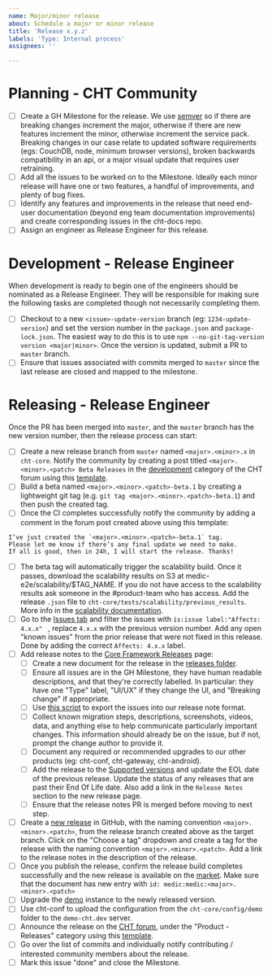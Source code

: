 ```yaml
---
name: Major/minor release
about: Schedule a major or minor release
title: 'Release x.y.z'
labels: 'Type: Internal process'
assignees: ''

---
```


# Planning - CHT Community 

- [ ] Create a GH Milestone for the release. We use [semver](http://semver.org) so if there are breaking changes increment the major, otherwise if there are new features increment the minor, otherwise increment the service pack. Breaking changes in our case relate to updated software requirements (egs: CouchDB, node, minimum browser versions), broken backwards compatibility in an api, or a major visual update that requires user retraining.
- [ ] Add all the issues to be worked on to the Milestone. Ideally each minor release will have one or two features, a handful of improvements, and plenty of bug fixes.
- [ ] Identify any features and improvements in the release that need end-user documentation (beyond eng team documentation improvements) and create corresponding issues in the cht-docs repo.
- [ ] Assign an engineer as Release Engineer for this release.

# Development - Release Engineer

When development is ready to begin one of the engineers should be nominated as a Release Engineer. They will be responsible for making sure the following tasks are completed though not necessarily completing them.

- [ ] Checkout to a new `<issue>-update-version` branch (eg: `1234-update-version`) and set the version number in the `package.json` and `package-lock.json`. The easiest way to do this is to use `npm --no-git-tag-version version <major|minor>`. Once the version is updated, submit a PR to `master` branch.
- [ ] Ensure that issues associated with commits merged to `master` since the last release are closed and mapped to the milestone.

# Releasing - Release Engineer

Once the PR has been merged into `master`, and the `master` branch has the new version number, then the release process can start:

- [ ] Create a new release branch from `master` named `<major>.<minor>.x` in `cht-core`. Notify the community by creating a post titled `<major>.<minor>.<patch> Beta Releases` in the [development](https://forum.communityhealthtoolkit.org/c/development/7) category of the CHT forum using this [template](https://forum.communityhealthtoolkit.org/new-topic?title=%3Cmajor%3E.%3Cminor%3E.%3Cpatch%3E%20Beta%20Releases&body=I%27ve%20just%20created%20the%20%60%3Cmajor%3E.%3Cminor%3E.x%60%20release%20branch.%20Please%20be%20aware%20that%20any%20further%20changes%20intended%20for%20this%20release%20will%20have%20to%20be%20merged%20to%20%60master%60%20then%20backported.%20Thanks%21&category=development).
- [ ] Build a beta named `<major>.<minor>.<patch>-beta.1` by creating a lightweight git tag (e.g. `git tag <major>.<minor>.<patch>-beta.1`) and then push the created tag.
- [ ] Once the CI completes successfully notify the community by adding a comment in the forum post created above using this template:
```
I’ve just created the `<major>.<minor>.<patch>-beta.1` tag. 
Please let me know if there’s any final update we need to make. 
If all is good, then in 24h, I will start the release. Thanks!
```
- [ ] The beta tag will automatically trigger the scalability build. Once it passes, download the scalability results on S3 at medic-e2e/scalability/$TAG_NAME. If you do not have access to the scalability results ask someone in the #product-team who has access. Add the release `.json` file to `cht-core/tests/scalability/previous_results`. More info in the  [scalability documentation](https://github.com/medic/cht-core/blob/master/tests/scalability/README.md).
- [ ] Go to the [Issues tab](https://github.com/medic/cht-core/issues) and filter the issues with `is:issue label:"Affects: 4.x.x" ` , replace `4.x.x` with the previous version number. Add any open "known issues" from the prior release that were not fixed in this release. Done by adding the correct `Affects: 4.x.x` label.  
- [ ] Add release notes to the [Core Framework Releases](https://docs.communityhealthtoolkit.org/core/releases/) page:
  - [ ] Create a new document for the release in the [releases folder](https://github.com/medic/cht-docs/tree/main/content/en/core/releases).
  - [ ] Ensure all issues are in the GH Milestone, they have human readable descriptions, and that they're correctly labelled. In particular: they have one "Type" label, "UI/UX" if they change the UI, and "Breaking change" if appropriate.
  - [ ] Use [this script](https://github.com/medic/cht-core/blob/master/scripts/release-notes/index.js) to export the issues into our release note format.
  - [ ] Collect known migration steps, descriptions, screenshots, videos, data, and anything else to help communicate particularly important changes. This information should already be on the issue, but if not, prompt the change author to provide it.
  - [ ] Document any required or recommended upgrades to our other products (eg: cht-conf, cht-gateway, cht-android).
  - [ ] Add the release to the [Supported versions](https://docs.communityhealthtoolkit.org/core/releases/#supported-versions) and update the EOL date of the previous release. Update the status of any releases that are past their End Of Life date. Also add a link in the `Release Notes` section to the new release page.
  - [ ] Ensure that the release notes PR is merged before moving to next step.
- [ ] Create a [new release](https://github.com/medic/cht-core/releases/new) in GitHub, with the naming convention `<major>.<minor>.<patch>`, from the release branch created above as the target branch. Click on the "Choose a tag" dropdown and create a tag for the release with the naming convention `<major>.<minor>.<patch>`. Add a link to the release notes in the description of the release.
- [ ] Once you publish the release, confirm the release build completes successfully and the new release is available on the [market](https://staging.dev.medicmobile.org/_couch/builds_4/_design/builds/_view/releases). Make sure that the document has new entry with `id: medic:medic:<major>.<minor>.<patch>`
- [ ] Upgrade the [demo](https://demo-cht.dev.medicmobile.org/) instance to the newly released version.
- [ ] Use cht-conf to upload the configuration from the `cht-core/config/demo` folder to the `demo-cht.dev` server.
- [ ] Announce the release on the [CHT forum](https://forum.communityhealthtoolkit.org/c/product/releases/26), under the "Product - Releases" category using this [template](https://forum.communityhealthtoolkit.org/new-topic?title=Announcing%20the%20release%20of%20%3Cmajor%3E.%3Cminor%3E.%3Cpatch%3E%20of%20the%20CHT%20Core%20Framework&body=%2AWe%27re%20excited%20to%20announce%20the%20release%20of%20%7B%7Bversion%7D%7D%20of%20CHT%20Core%20Framework%2A%0A%0ASee%20below%20for%20some%20highlights%2C%20read%20the%20%5Brelease%20notes%5D%28PASTE_RELEASE_NOTES_URL_HERE%29%20for%20full%20details.%0A%0AFollowing%20the%20CHT%27s%20support%20policy%2C%20versions%20%7B%7Bversions%7D%7D%20are%20no%20longer%20supported.%20Projects%20running%20these%20versions%20should%20start%20planning%20to%20upgrade%20in%20the%20near%20future.%20For%20more%20details%20read%20the%20CHT%20%5Bsoftware%20support%20documentation%5D%28https%3A%2F%2Fdocs.communityhealthtoolkit.org%2Fcore%2Freleases%2F%23supported-versions%29.%0A%0A%23%23%20%7B%7Bversion%7D%7D%20Highlights%0A%0A%23%23%3A%20%5B%7B%7BHighlight%201%20Title%7D%7D%5D%28PASTE_URL_TO_SECTION_HERE%29%0A%0ADescription%20of%20highlight%20section%0A%0A%23%23%3A%20%5B%7B%7BHighlight%202%20Title%7D%7D%5D%28PASTE_URL_TO%20SECTION_HERE%29%0A%0ADescription%20of%20highlight%20section%0A%0A%23%23%3A%20%5BAnd%20more...%5D%28PASTE_URL_TO_SECTION_HERE%29%0A%0AWe%E2%80%99ve%20also%20implemented%20loads%20of%20other%20improvements%20and%20fixed%20a%20heap%20of%20bugs.&category=releases).
- [ ] Go over the list of commits and individually notify contributing / interested community members about the release. 
- [ ] Mark this issue "done" and close the Milestone.
